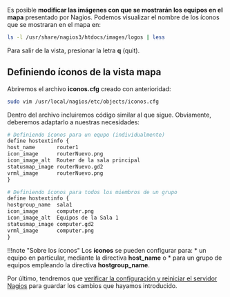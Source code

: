 
Es posible **modificar las imágenes con que se mostrarán los equipos en el mapa** presentado por Nagios. Podemos visualizar el nombre de los íconos que se mostraran en el mapa en: 

```bash
ls -l /usr/share/nagios3/htdocs/images/logos | less
```

Para salir de la vista, presionar la letra **q** (quit).

## Definiendo íconos de la vista mapa

Abriremos el archivo **iconos.cfg** creado con anterioridad:

```bash
sudo vim /usr/local/nagios/etc/objects/iconos.cfg
```

Dentro del archivo incluiremos código similar al que sigue. Obviamente, deberemos adaptarlo a nuestras necesidades:

```apache
# Definiendo íconos para un equpo (individualmente)
define hostextinfo {
host_name		router1
icon_image		routerNuevo.png
icon_image_alt	Router de la sala principal
statusmap_image	routerNuevo.gd2
vrml_image		routerNuevo.png
}

# Definiendo íconos para todos los miembros de un grupo
define hostextinfo {
hostgroup_name	sala1
icon_image		computer.png
icon_image_alt	Equipos de la Sala 1
statusmap_image	computer.gd2
vrml_image		computer.png
}
```

!!!note "Sobre los íconos"
	Los **íconos** se pueden configurar para:
	  * un equipo en particular, mediante la directiva **host_name** o
	  * para un grupo de equipos empleando la directiva **hostgroup_name**.


Por último, tendremos que [verificar la configuración y reiniciar el servidor Nagios](configuracion/#verificando-la-configuracion-y-reiniciando-nagios) para guardar los cambios que hayamos introducido.